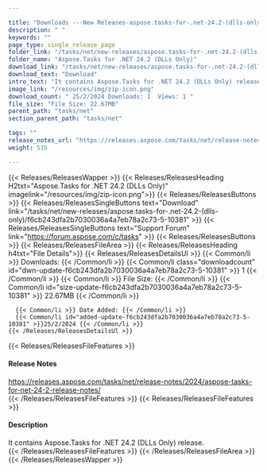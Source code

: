 ```yaml
---

title: "Downloads ---New Releases-aspose.tasks-for-.net-24.2-(dlls-only)"
description: " "
keywords: ""
page_type: single_release_page
folder_link: "/tasks/net/new-releases/aspose.tasks-for-.net-24.2-(dlls-only)/"
folder_name: "Aspose.Tasks for .NET 24.2 (DLLs Only)"
download_link: "/tasks/net/new-releases/aspose.tasks-for-.net-24.2-(dlls-only)/f6cb243dfa2b7030036a4a7eb78a2c73-5-10381"
download_text: "Download"
intro_text: "It contains Aspose.Tasks for .NET 24.2 (DLLs Only) release."
image_link: "/resources/img/zip-icon.png"
download_count: " 25/2/2024 Downloads: 1  Views: 1 "
file_size: "File Size: 22.67MB"
parent_path: "tasks/net"
section_parent_path: "tasks/net"

tags: ""
release_notes_url: "https://releases.aspose.com/tasks/net/release-notes/2024/aspose-tasks-for-net-24-2-release-notes/"
weight: 515

---
```


{{< Releases/ReleasesWapper >}}
  {{< Releases/ReleasesHeading H2txt="Aspose.Tasks for .NET 24.2 (DLLs Only)" imagelink="/resources/img/zip-icon.png">}}
  {{< Releases/ReleasesButtons >}}
    {{< Releases/ReleasesSingleButtons text="Download" link="/tasks/net/new-releases/aspose.tasks-for-.net-24.2-(dlls-only)/f6cb243dfa2b7030036a4a7eb78a2c73-5-10381" >}}
    {{< Releases/ReleasesSingleButtons text="Support Forum" link="https://forum.aspose.com/c/tasks" >}}
  {{< Releases/ReleasesButtons >}}
  {{< Releases/ReleasesFileArea >}}
    {{< Releases/ReleasesHeading h4txt="File Details">}}
    {{< Releases/ReleasesDetailsUl >}}
      {{< Common/li >}} Downloads: {{< /Common/li >}}
      {{< Common/li class="downloadcount" id="dwn-update-f6cb243dfa2b7030036a4a7eb78a2c73-5-10381" >}} 1 {{< /Common/li >}}
      {{< Common/li >}} File Size: {{< /Common/li >}}
      {{< Common/li id="size-update-f6cb243dfa2b7030036a4a7eb78a2c73-5-10381" >}} 22.67MB {{< /Common/li >}}

      {{< Common/li >}} Date Added: {{< /Common/li >}}
      {{< Common/li id="added-update-f6cb243dfa2b7030036a4a7eb78a2c73-5-10381" >}}25/2/2024 {{< /Common/li >}}
    {{< /Releases/ReleasesDetailsUl >}}

  {{< Releases/ReleasesFileFeatures >}}
      <h4>Release Notes</h4><div><a href='https://releases.aspose.com/tasks/net/release-notes/2024/aspose-tasks-for-net-24-2-release-notes/'>https://releases.aspose.com/tasks/net/release-notes/2024/aspose-tasks-for-net-24-2-release-notes/</a></div>
  {{< /Releases/ReleasesFileFeatures >}}
  {{< Releases/ReleasesFileFeatures >}}
      <h4>Description</h4><div class="HTMLDescription">It contains Aspose.Tasks for .NET 24.2 (DLLs Only) release.</div>
  {{< /Releases/ReleasesFileFeatures >}}
 {{< /Releases/ReleasesFileArea >}}
{{< /Releases/ReleasesWapper >}}


